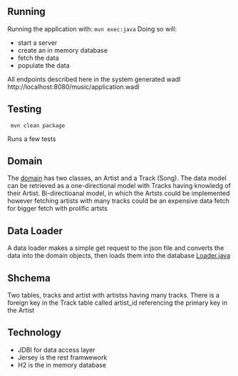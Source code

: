 
## Running
Running the application with: ```mvn exec:java```
Doing so will:
- start a server
- create an in memory database
- fetch the data
- populate the data

All endpoints described here in the system generated wadl
http://localhost:8080/music/application.wadl

## Testing
``` mvn clean package```

Runs a few tests

## Domain
The  [ domain](/src/main/java/com/wurrly/domain/) has two classes, an Artist and a Track (Song). The data model can be retrieved as a one-directional model with
Tracks having knowledg of their Artist. Bi-directioanal model, in which the Artsts could be implemented however fetching artists 
with many tracks could be an expensive data fetch for bigger fetch with prolific artsts

## Data Loader
A data loader makes a simple get request to the json file and converts the data into the domain objects, then loads them into the database
[Loader.java](src/main/Loader.java)

## Shchema
Two tables, tracks and artist with artistss having many tracks. There is a foreign key in the Track table called artist_id referencing the 
primary key in the Artist

## Technology
- JDBI for data access layer
- Jersey is the rest framwework
- H2 is the in memory database
